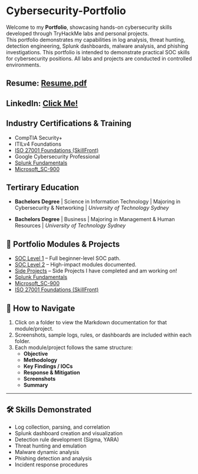 # Cybersecurity-Portfolio
Welcome to my **Portfolio**, showcasing hands-on cybersecurity skills developed through TryHackMe labs and personal projects.  
This portfolio demonstrates my capabilities in log analysis, threat hunting, detection engineering, Splunk dashboards, malware analysis, and phishing investigations.
This portfolio is intended to demonstrate practical SOC skills for cybersecurity positions. All labs and projects are conducted in controlled environments.

## Resume: [Resume.pdf](Resume.pdf)  
## LinkedIn: [Click Me!](https://www.linkedin.com/in/joshua-lemura-b616a51b5/)



## Industry Certifications & Training
- CompTIA Security+
- ITILv4 Foundations
- [ISO 27001 Foundations (SkillFront)](./ISO27001_Foundations/README.md)
- Google Cybersecurity Professional
- [Splunk Fundamentals](./Splunk/Splunk_README.md)
- [Microsoft_SC-900](./Microsoft_SC-900/README.md)

  
## Tertirary Education
- **Bachelors Degree** | Science in Information Technology | Majoring in Cybersecurity & Networking    | _University of Technology Sydney_
  
- **Bachelors Degree** | Business |  Majoring in Management & Human Resources | _University of Technology Sydney_


## 📂 Portfolio Modules & Projects
- [SOC Level 1](./THM/THM_SOCL1/THM_SOCL1_README.md) – Full beginner-level SOC path.
- [SOC Level 2](./THM/THM_SOCL2/THM_SOCL2_README.md) – High-impact modules documented.
- [Side Projects](./SideProjects/) – Side Projects I have completed and am working on!
- [Splunk Fundamentals](./Splunk/Splunk_README.md)
- [Microsoft_SC-900](./Microsoft_SC-900/README.md)
- [ISO 27001 Foundations (SkillFront)](./ISO27001_Foundations/README.md)


## 📌 How to Navigate

1. Click on a folder to view the Markdown documentation for that module/project.  
2. Screenshots, sample logs, rules, or dashboards are included within each folder.  
3. Each module/project follows the same structure:
   - **Objective**
   - **Methodology**
   - **Key Findings / IOCs**
   - **Response & Mitigation**
   - **Screenshots**
   - **Summary**

---

## 🛠 Skills Demonstrated

- Log collection, parsing, and correlation  
- Splunk dashboard creation and visualization  
- Detection rule development (Sigma, YARA)  
- Threat hunting and emulation  
- Malware dynamic analysis  
- Phishing detection and analysis  
- Incident response procedures
